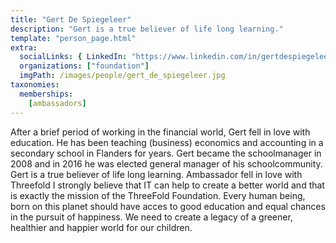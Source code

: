 ```yaml
---
title: "Gert De Spiegeleer"
description: "Gert is a true believer of life long learning."
template: "person_page.html"
extra:
  socialLinks: { LinkedIn: "https://www.linkedin.com/in/gertdespiegeleer/"}
  organizations: ["foundation"]
  imgPath: /images/people/gert_de_spiegeleer.jpg
taxonomies:
  memberships:
    [ambassadors]
---
```


After a brief period of working in the financial world, Gert fell in love with education. He has been teaching (business) economics and accounting in a secondary school in Flanders for years. Gert became the schoolmanager in 2008 and in 2016 he was elected general manager of his schoolcommunity. Gert is a true believer of life long learning. Ambassador fell in love with Threefold I strongly believe that IT can help to create a better world and that is exactly the mission of the ThreeFold Foundation. Every human being, born on this planet should have acces to good education and equal chances in the pursuit of happiness. We need to create a legacy of a greener, healthier and happier world for our children. 